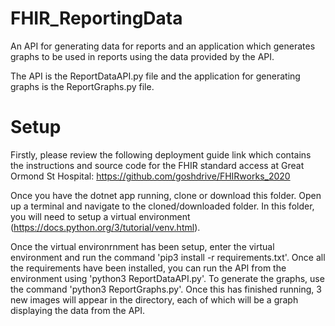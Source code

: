 # FHIR_ReportingData
An API for generating data for reports and an application which generates graphs to be used in reports using the data provided by the API.

The API is the ReportDataAPI.py file and the application for generating graphs is the ReportGraphs.py file.

# Setup

Firstly, please review the following deployment guide link which contains the instructions and source code for the FHIR standard access at Great Ormond St Hospital: https://github.com/goshdrive/FHIRworks_2020

Once you have the dotnet app running, clone or download this folder.
Open up a terminal and navigate to the cloned/downloaded folder. In this folder, you will need to setup a virtual environment (https://docs.python.org/3/tutorial/venv.html).

Once the virtual environrnment has been setup, enter the virtual environment and run the command 'pip3 install -r requirements.txt'. Once all the requirements have been installed, you can run the API from the environment using 'python3 ReportDataAPI.py'. To generate the graphs, use the command 'python3 ReportGraphs.py'. Once this has finished running, 3 new images will appear in the directory, each of which will be a graph displaying the data from the API. 
